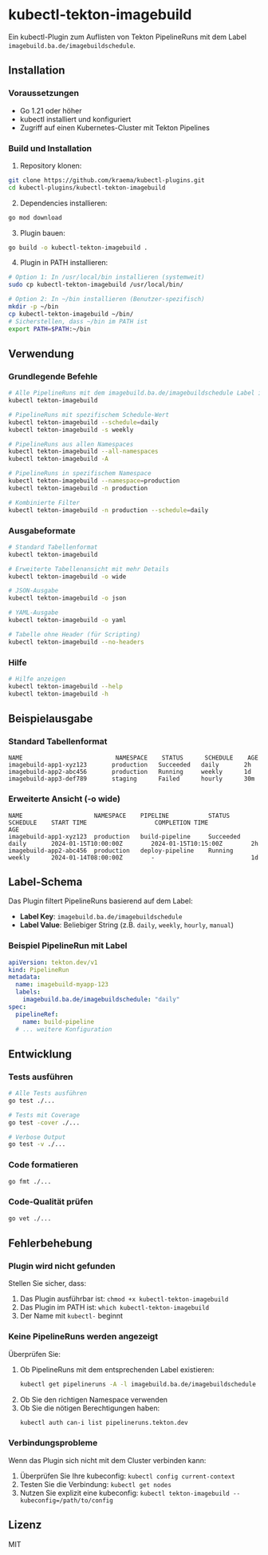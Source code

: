 # kubectl-tekton-imagebuild

Ein kubectl-Plugin zum Auflisten von Tekton PipelineRuns mit dem Label `imagebuild.ba.de/imagebuildschedule`.

## Installation

### Voraussetzungen

- Go 1.21 oder höher
- kubectl installiert und konfiguriert
- Zugriff auf einen Kubernetes-Cluster mit Tekton Pipelines

### Build und Installation

1. Repository klonen:
```bash
git clone https://github.com/kraema/kubectl-plugins.git
cd kubectl-plugins/kubectl-tekton-imagebuild
```

2. Dependencies installieren:
```bash
go mod download
```

3. Plugin bauen:
```bash
go build -o kubectl-tekton-imagebuild .
```

4. Plugin in PATH installieren:
```bash
# Option 1: In /usr/local/bin installieren (systemweit)
sudo cp kubectl-tekton-imagebuild /usr/local/bin/

# Option 2: In ~/bin installieren (Benutzer-spezifisch)
mkdir -p ~/bin
cp kubectl-tekton-imagebuild ~/bin/
# Sicherstellen, dass ~/bin im PATH ist
export PATH=$PATH:~/bin
```

## Verwendung

### Grundlegende Befehle

```bash
# Alle PipelineRuns mit dem imagebuild.ba.de/imagebuildschedule Label im aktuellen Namespace
kubectl tekton-imagebuild

# PipelineRuns mit spezifischem Schedule-Wert
kubectl tekton-imagebuild --schedule=daily
kubectl tekton-imagebuild -s weekly

# PipelineRuns aus allen Namespaces
kubectl tekton-imagebuild --all-namespaces
kubectl tekton-imagebuild -A

# PipelineRuns in spezifischem Namespace
kubectl tekton-imagebuild --namespace=production
kubectl tekton-imagebuild -n production

# Kombinierte Filter
kubectl tekton-imagebuild -n production --schedule=daily
```

### Ausgabeformate

```bash
# Standard Tabellenformat
kubectl tekton-imagebuild

# Erweiterte Tabellenansicht mit mehr Details
kubectl tekton-imagebuild -o wide

# JSON-Ausgabe
kubectl tekton-imagebuild -o json

# YAML-Ausgabe
kubectl tekton-imagebuild -o yaml

# Tabelle ohne Header (für Scripting)
kubectl tekton-imagebuild --no-headers
```

### Hilfe

```bash
# Hilfe anzeigen
kubectl tekton-imagebuild --help
kubectl tekton-imagebuild -h
```

## Beispielausgabe

### Standard Tabellenformat
```
NAME                          NAMESPACE    STATUS      SCHEDULE    AGE
imagebuild-app1-xyz123       production   Succeeded   daily       2h
imagebuild-app2-abc456       production   Running     weekly      1d
imagebuild-app3-def789       staging      Failed      hourly      30m
```

### Erweiterte Ansicht (-o wide)
```
NAME                    NAMESPACE    PIPELINE           STATUS      SCHEDULE    START TIME                   COMPLETION TIME              AGE
imagebuild-app1-xyz123  production   build-pipeline     Succeeded   daily       2024-01-15T10:00:00Z        2024-01-15T10:15:00Z        2h
imagebuild-app2-abc456  production   deploy-pipeline    Running     weekly      2024-01-14T08:00:00Z        -                           1d
```

## Label-Schema

Das Plugin filtert PipelineRuns basierend auf dem Label:
- **Label Key**: `imagebuild.ba.de/imagebuildschedule`
- **Label Value**: Beliebiger String (z.B. `daily`, `weekly`, `hourly`, `manual`)

### Beispiel PipelineRun mit Label

```yaml
apiVersion: tekton.dev/v1
kind: PipelineRun
metadata:
  name: imagebuild-myapp-123
  labels:
    imagebuild.ba.de/imagebuildschedule: "daily"
spec:
  pipelineRef:
    name: build-pipeline
  # ... weitere Konfiguration
```

## Entwicklung

### Tests ausführen

```bash
# Alle Tests ausführen
go test ./...

# Tests mit Coverage
go test -cover ./...

# Verbose Output
go test -v ./...
```

### Code formatieren

```bash
go fmt ./...
```

### Code-Qualität prüfen

```bash
go vet ./...
```

## Fehlerbehebung

### Plugin wird nicht gefunden

Stellen Sie sicher, dass:
1. Das Plugin ausführbar ist: `chmod +x kubectl-tekton-imagebuild`
2. Das Plugin im PATH ist: `which kubectl-tekton-imagebuild`
3. Der Name mit `kubectl-` beginnt

### Keine PipelineRuns werden angezeigt

Überprüfen Sie:
1. Ob PipelineRuns mit dem entsprechenden Label existieren:
   ```bash
   kubectl get pipelineruns -A -l imagebuild.ba.de/imagebuildschedule
   ```
2. Ob Sie den richtigen Namespace verwenden
3. Ob Sie die nötigen Berechtigungen haben:
   ```bash
   kubectl auth can-i list pipelineruns.tekton.dev
   ```

### Verbindungsprobleme

Wenn das Plugin sich nicht mit dem Cluster verbinden kann:
1. Überprüfen Sie Ihre kubeconfig: `kubectl config current-context`
2. Testen Sie die Verbindung: `kubectl get nodes`
3. Nutzen Sie explizit eine kubeconfig: `kubectl tekton-imagebuild --kubeconfig=/path/to/config`

## Lizenz

MIT